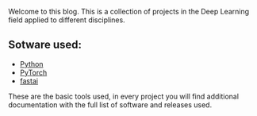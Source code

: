 Welcome to this blog. This is a collection of projects in the Deep Learning field applied to different disciplines.


## Sotware used:

- [Python](https://www.python.org/) 
- [PyTorch](https://pytorch.org/)
- [fastai](https://www.fast.ai)

These are the basic tools used, in every project you will find additional documentation with the full list of software and releases used.

